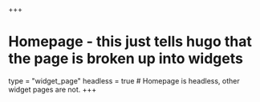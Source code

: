 +++
# Homepage - this just tells hugo that the page is broken up into widgets
type = "widget_page"
headless = true  # Homepage is headless, other widget pages are not.
+++
